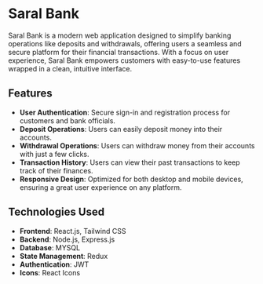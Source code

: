 # Saral Bank

Saral Bank is a modern web application designed to simplify banking operations like deposits and withdrawals, offering users a seamless and secure platform for their financial transactions. With a focus on user experience, Saral Bank empowers customers with easy-to-use features wrapped in a clean, intuitive interface.

## Features

- **User Authentication**: Secure sign-in and registration process for customers and bank officials.
- **Deposit Operations**: Users can easily deposit money into their accounts.
- **Withdrawal Operations**: Users can withdraw money from their accounts with just a few clicks.
- **Transaction History**: Users can view their past transactions to keep track of their finances.
- **Responsive Design**: Optimized for both desktop and mobile devices, ensuring a great user experience on any platform.

## Technologies Used

- **Frontend**: React.js, Tailwind CSS
- **Backend**: Node.js, Express.js
- **Database**: MYSQL
- **State Management**: Redux
- **Authentication**:  JWT
- **Icons**: React Icons



